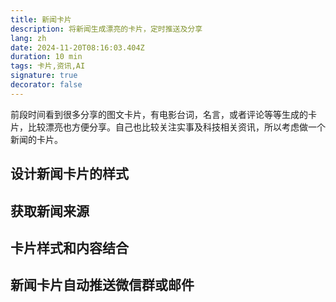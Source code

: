 ```yaml
---
title: 新闻卡片
description: 将新闻生成漂亮的卡片，定时推送及分享
lang: zh
date: 2024-11-20T08:16:03.404Z
duration: 10 min
tags: 卡片,资讯,AI
signature: true
decorator: false
---
```

前段时间看到很多分享的图文卡片，有电影台词，名言，或者评论等等生成的卡片，比较漂亮也方便分享。自己也比较关注实事及科技相关资讯，所以考虑做一个新闻的卡片。
## 设计新闻卡片的样式
## 获取新闻来源
## 卡片样式和内容结合
## 新闻卡片自动推送微信群或邮件
